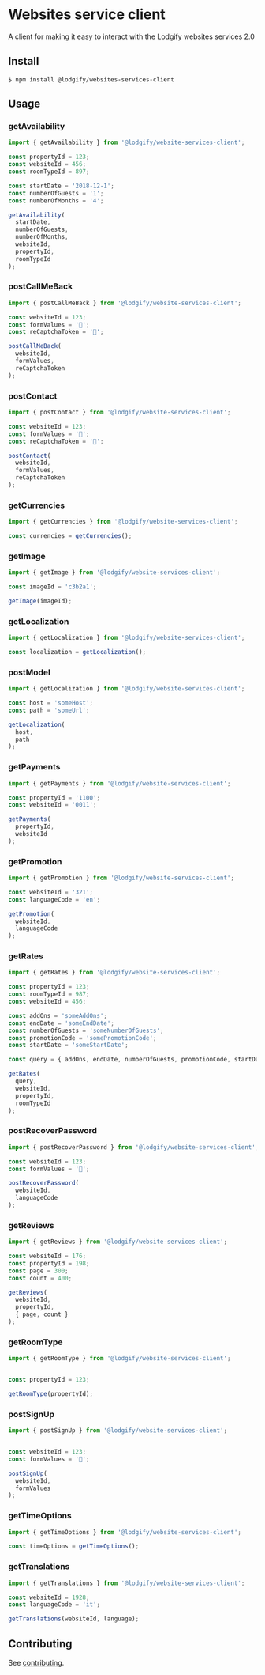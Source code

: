 # Websites service client

A client for making it easy to interact with the Lodgify websites services 2.0

## Install

`$ npm install @lodgify/websites-services-client`

## Usage

### getAvailability
```js
import { getAvailability } from '@lodgify/website-services-client';

const propertyId = 123;
const websiteId = 456;
const roomTypeId = 897;

const startDate = '2018-12-1';
const numberOfGuests = '1';
const numberOfMonths = '4';

getAvailability(
  startDate,
  numberOfGuests,
  numberOfMonths,
  websiteId,
  propertyId,
  roomTypeId
);
```

### postCallMeBack
```js
import { postCallMeBack } from '@lodgify/website-services-client';

const websiteId = 123;
const formValues = '📝';
const reCaptchaToken = '🔴';

postCallMeBack(
  websiteId,
  formValues,
  reCaptchaToken
);
```

### postContact
```js
import { postContact } from '@lodgify/website-services-client';

const websiteId = 123;
const formValues = '📝';
const reCaptchaToken = '🔴';

postContact(
  websiteId,
  formValues,
  reCaptchaToken
);
```

### getCurrencies
```js
import { getCurrencies } from '@lodgify/website-services-client';

const currencies = getCurrencies();
```

### getImage
```js
import { getImage } from '@lodgify/website-services-client';

const imageId = 'c3b2a1';

getImage(imageId);
```

### getLocalization
```js
import { getLocalization } from '@lodgify/website-services-client';

const localization = getLocalization();
```

### postModel
```js
import { getLocalization } from '@lodgify/website-services-client';

const host = 'someHost';
const path = 'someUrl';

getLocalization(
  host,
  path
);
```

### getPayments
```js
import { getPayments } from '@lodgify/website-services-client';

const propertyId = '1100';
const websiteId = '0011';

getPayments(
  propertyId,
  websiteId
);
```

### getPromotion
```js
import { getPromotion } from '@lodgify/website-services-client';

const websiteId = '321';
const languageCode = 'en';

getPromotion(
  websiteId,
  languageCode
);
```

### getRates
```js
import { getRates } from '@lodgify/website-services-client';

const propertyId = 123;
const roomTypeId = 987;
const websiteId = 456;

const addOns = 'someAddOns';
const endDate = 'someEndDate';
const numberOfGuests = 'someNumberOfGuests';
const promotionCode = 'somePromotionCode';
const startDate = 'someStartDate';

const query = { addOns, endDate, numberOfGuests, promotionCode, startDate };

getRates(
  query,
  websiteId,
  propertyId,
  roomTypeId
);
```

### postRecoverPassword
```js
import { postRecoverPassword } from '@lodgify/website-services-client';

const websiteId = 123;
const formValues = '📝';

postRecoverPassword(
  websiteId,
  languageCode
);
```

### getReviews
```js
import { getReviews } from '@lodgify/website-services-client';

const websiteId = 176;
const propertyId = 198;
const page = 300;
const count = 400;

getReviews(
  websiteId,
  propertyId,
  { page, count }
);
```

### getRoomType
```js
import { getRoomType } from '@lodgify/website-services-client';


const propertyId = 123;

getRoomType(propertyId);
```

### postSignUp
```js
import { postSignUp } from '@lodgify/website-services-client';


const websiteId = 123;
const formValues = '📝';

postSignUp(
  websiteId,
  formValues
);
```

### getTimeOptions
```js
import { getTimeOptions } from '@lodgify/website-services-client';

const timeOptions = getTimeOptions();
```

### getTranslations
```js
import { getTranslations } from '@lodgify/website-services-client';

const websiteId = 1928;
const languageCode = 'it';

getTranslations(websiteId, language);
```

## Contributing

See [contributing](https://github.com/lodgify/identity-server-client/blob/master/docs/CONTRIBUTING.md).